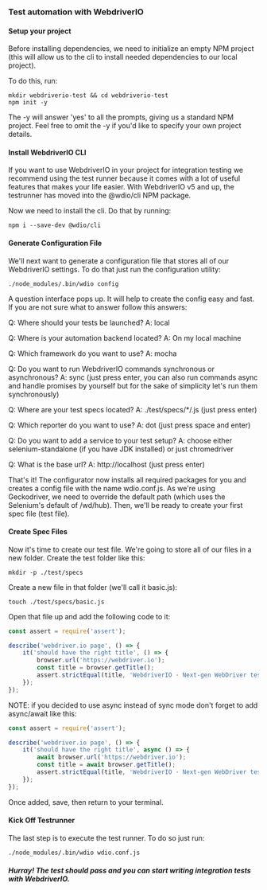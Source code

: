 ### Test automation with WebdriverIO
#### Setup your project
Before installing dependencies, we need to initialize an empty NPM project (this will allow us to the cli to install needed dependencies to our local project).

To do this, run:
```
mkdir webdriverio-test && cd webdriverio-test
npm init -y
```
The -y will answer 'yes' to all the prompts, giving us a standard NPM project. Feel free to omit the -y if you'd like to specify your own project details.

#### Install WebdriverIO CLI
If you want to use WebdriverIO in your project for integration testing we recommend using the test runner because it comes with a lot of useful features that makes your life easier. With WebdriverIO v5 and up, the testrunner has moved into the @wdio/cli NPM package.

Now we need to install the cli. Do that by running:
```
npm i --save-dev @wdio/cli
```
#### Generate Configuration File
We'll next want to generate a configuration file that stores all of our WebdriverIO settings. To do that just run the configuration utility:
```
./node_modules/.bin/wdio config
```
A question interface pops up. It will help to create the config easy and fast. If you are not sure what to answer follow this answers:

Q: Where should your tests be launched?
A: local

Q: Where is your automation backend located?
A: On my local machine

Q: Which framework do you want to use?
A: mocha

Q: Do you want to run WebdriverIO commands synchronous or asynchronous?
A: sync (just press enter, you can also run commands async and handle promises by yourself but for the sake of simplicity let's run them synchronously)

Q: Where are your test specs located?
A: ./test/specs/*/.js (just press enter)

Q: Which reporter do you want to use?
A: dot (just press space and enter)

Q: Do you want to add a service to your test setup?
A: choose either selenium-standalone (if you have JDK installed) or just chromedriver

Q: What is the base url?
A: http://localhost (just press enter)

That's it! The configurator now installs all required packages for you and creates a config file with the name wdio.conf.js. As we're using Geckodriver, we need to override the default path (which uses the Selenium's default of /wd/hub). Then, we'll be ready to create your first spec file (test file).

#### Create Spec Files
Now it's time to create our test file. We're going to store all of our files in a new folder. Create the test folder like this:
```
mkdir -p ./test/specs
```
Create a new file in that folder (we'll call it basic.js):

```
touch ./test/specs/basic.js
```
Open that file up and add the following code to it:
```javascript
const assert = require('assert');

describe('webdriver.io page', () => {
    it('should have the right title', () => {
        browser.url('https://webdriver.io');
        const title = browser.getTitle();
        assert.strictEqual(title, 'WebdriverIO · Next-gen WebDriver test framework for Node.js');
    });
});
```
NOTE: if you decided to use async instead of sync mode don't forget to add async/await like this:
```javascript
const assert = require('assert');

describe('webdriver.io page', () => {
    it('should have the right title', async () => {
        await browser.url('https://webdriver.io');
        const title = await browser.getTitle();
        assert.strictEqual(title, 'WebdriverIO · Next-gen WebDriver test framework for Node.js');
    });
});
```
Once added, save, then return to your terminal.

#### Kick Off Testrunner
The last step is to execute the test runner. To do so just run:
```
./node_modules/.bin/wdio wdio.conf.js
```
##### Hurray! The test should pass and you can start writing integration tests with WebdriverIO.